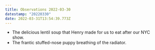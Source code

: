 ```yaml
---
title: Observations 2022-03-30
datestamp: "20220330"
date: 2022-03-31T13:54:39.773Z
---
```

- The delicious lentil soup that Henry made for us to eat after our NYC show.
- The frantic stuffed-nose puppy breathing of the radiator.